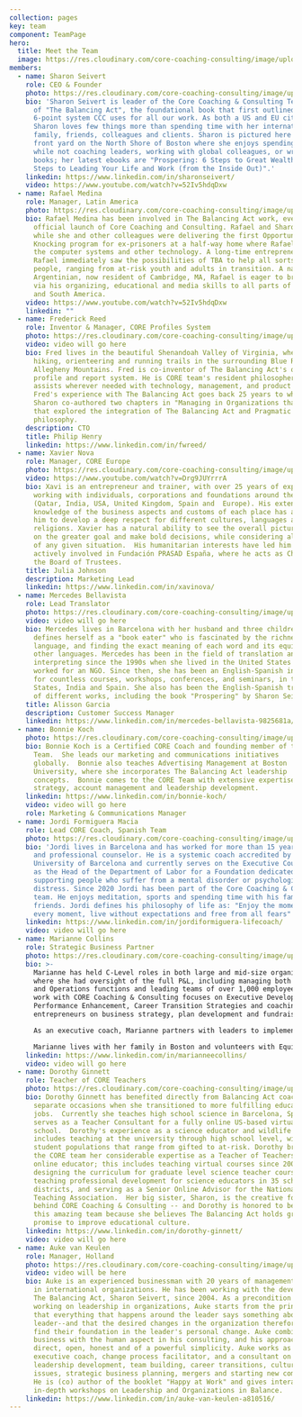 ```yaml
---
collection: pages
key: team
component: TeamPage
hero:
  title: Meet the Team
  image: https://res.cloudinary.com/core-coaching-consulting/image/upload/v1596493058/pexels-pixabay-161154_uftaqi.jpg
members:
  - name: Sharon Seivert
    role: CEO & Founder
    photo: https://res.cloudinary.com/core-coaching-consulting/image/upload/v1599227340/Sharon_for_website_cropped3_dgcvwi.jpg
    bio: 'Sharon Seivert is leader of the Core Coaching & Consulting Team and author
      of "The Balancing Act", the foundational book that first outlined the
      6-point system CCC uses for all our work. As both a US and EU citizen,
      Sharon loves few things more than spending time with her international
      family, friends, colleagues and clients. Sharon is pictured here in her
      front yard on the North Shore of Boston where she enjoys spending her time
      while not coaching leaders, working with global colleagues, or writing new
      books; her latest ebooks are "Prospering: 6 Steps to Great Wealth" and  "6
      Steps to Leading Your Life and Work (from the Inside Out)".'
    linkedin: https://www.linkedin.com/in/sharonseivert/
    video: https://www.youtube.com/watch?v=52Iv5hdqDxw
  - name: Rafael Medina
    role: Manager, Latin America
    photo: https://res.cloudinary.com/core-coaching-consulting/image/upload/v1599228983/RafaCOREpic_cropped2_dtegib.jpg
    bio: Rafael Medina has been involved in The Balancing Act work, even before the
      official launch of Core Coaching and Consulting. Rafael and Sharon met
      while she and other colleagues were delivering the first Opportunity
      Knocking program for ex-prisoners at a half-way home where Rafael managed
      the computer systems and other technology. A long-time entrepreneur,
      Rafael immediately saw the possibilities of TBA to help all sorts of
      people, ranging from at-risk youth and adults in transition. A native
      Argentinian, now resident of Cambridge, MA, Rafael is eager to bring TBA
      via his organizing, educational and media skills to all parts of Central
      and South America.
    video: https://www.youtube.com/watch?v=52Iv5hdqDxw
    linkedin: ""
  - name: Frederick Reed
    role: Inventor & Manager, CORE Profiles System
    photo: https://res.cloudinary.com/core-coaching-consulting/image/upload/v1600615133/Fred_cropped_ka48fq.jpg
    video: video will go here
    bio: Fred lives in the beautiful Shenandoah Valley of Virginia, where he enjoys
      hiking, orienteering and running trails in the surrounding Blue Ridge and
      Allegheny Mountains. Fred is co-inventor of The Balancing Act's online
      profile and report system. He is CORE team's resident philosopher who also
      assists wherever needed with technology, management, and product design.
      Fred's experience with The Balancing Act goes back 25 years to when he and
      Sharon co-authored two chapters in "Managing in Organizations that Learn"
      that explored the integration of The Balancing Act and Pragmatic
      philosophy.
    description: CTO
    title: Philip Henry
    linkedin: https://www.linkedin.com/in/fwreed/
  - name: Xavier Nova
    role: Manager, CORE Europe
    photo: https://res.cloudinary.com/core-coaching-consulting/image/upload/v1600617682/Xavi_aeglpo.jpg
    video: https://www.youtube.com/watch?v=Drg9JUYrrrA
    bio: Xavi is an entrepreneur and trainer, with over 25 years of experience
      working with individuals, corporations and foundations around the world
      (Qatar, India, USA, United Kingdom, Spain and  Europe). His extensive
      knowledge of the business aspects and customs of each place has allowed
      him to develop a deep respect for different cultures, languages and
      religions. Xavier has a natural ability to see the overall picture, focus
      on the greater goal and make bold decisions, while considering all aspects
      of any given situation.  His humanitarian interests have led him to be
      actively involved in Fundación PRASAD España, where he acts as Chairman of
      the Board of Trustees.
    title: Julia Johnson
    description: Marketing Lead
    linkedin: https://www.linkedin.com/in/xavinova/
  - name: Mercedes Bellavista
    role: Lead Translator
    photo: https://res.cloudinary.com/core-coaching-consulting/image/upload/v1600618633/Mercedes2_xo5nss.jpg
    video: video will go here
    bio: Mercedes lives in Barcelona with her husband and three children. She
      defines herself as a "book eater" who is fascinated by the richness of
      language, and finding the exact meaning of each word and its equivalent in
      other languages. Mercedes has been in the field of translation and
      interpreting since the 1990s when she lived in the United States and
      worked for an NGO. Since then, she has been an English-Spanish interpreter
      for countless courses, workshops, conferences, and seminars, in the United
      States, India and Spain. She also has been the English-Spanish translator
      of different works, including the book "Prospering" by Sharon Seivert.
    title: Alisson Garcia
    description: Customer Success Manager
    linkedin: https://www.linkedin.com/in/mercedes-bellavista-9825681a/
  - name: Bonnie Koch
    photo: https://res.cloudinary.com/core-coaching-consulting/image/upload/v1600733167/CCC_Bonnie_cropped_mdqzsh.jpg
    bio: Bonnie Koch is a Certified CORE Coach and founding member of the CORE
      Team.  She leads our marketing and communications initiatives
      globally.  Bonnie also teaches Advertising Management at Boston
      University, where she incorporates The Balancing Act leadership
      concepts.  Bonnie comes to the CORE Team with extensive expertise in brand
      strategy, account management and leadership development.
    linkedin: https://www.linkedin.com/in/bonnie-koch/
    video: video will go here
    role: Marketing & Communications Manager
  - name: Jordi Formiguera Macia
    role: Lead CORE Coach, Spanish Team
    photo: https://res.cloudinary.com/core-coaching-consulting/image/upload/v1600730640/Jordi_Formiguera_photo_1_ovy0xl.jpg
    bio: 'Jordi lives in Barcelona and has worked for more than 15 years as a career
      and professional counselor. He is a systemic coach accredited by the
      University of Barcelona and currently serves on the Executive Council and
      as the Head of the Department of Labor for a Foundation dedicated to
      supporting people who suffer from a mental disorder or psychological
      distress. Since 2020 Jordi has been part of the Core Coaching & Consulting
      team. He enjoys meditation, sports and spending time with his family and
      friends. Jordi defines his philosophy of life as: "Enjoy the moment, savor
      every moment, live without expectations and free from all fears"  '
    linkedin: https://www.linkedin.com/in/jordiformiguera-lifecoach/
    video: video will go here
  - name: Marianne Collins
    role: Strategic Business Partner
    photo: https://res.cloudinary.com/core-coaching-consulting/image/upload/v1601145382/Marianne_for_CCC_dffzeh.jpg
    bio: >-
      Marianne has held C-Level roles in both large and mid-size organizations
      where she had oversight of the full P&L, including managing both Revenue
      and Operations functions and leading teams of over 1,000 employees. Her
      work with CORE Coaching & Consulting focuses on Executive Development,
      Performance Enhancement, Career Transition Strategies and coaching
      entrepreneurs on business strategy, plan development and fundraising.

      As an executive coach, Marianne partners with leaders to implement plans that enhance individual performance, drive team results, improve internal communications and accelerate profit growth strategies.  She currently serves on both for-profit and non-profit Boards of Directors.

      Marianne lives with her family in Boston and volunteers with Equine Therapeutic Riding Programs, which supports the development of at-risk children and young adults.
    linkedin: https://www.linkedin.com/in/marianneecollins/
    video: video will go here
  - name: Dorothy Ginnett
    role: Teacher of CORE Teachers
    photo: https://res.cloudinary.com/core-coaching-consulting/image/upload/v1601304340/CCC_Dorothy_qgw5r8.jpg
    bio: Dorothy Ginnett has benefited directly from Balancing Act coaching on two
      separate occasions when she transitioned to more fulfilling educational
      jobs.  Currently she teaches high school science in Barcelona, Spain and
      serves as a Teacher Consultant for a fully online US-based virtual
      school.  Dorothy's experience as a science educator and wildlife ecologist
      includes teaching at the university through high school level, with
      student populations that range from gifted to at-risk. Dorothy brings to
      the CORE team her considerable expertise as a Teacher of Teachers and an
      online educator; this includes teaching virtual courses since 2004,
      designing the curriculum for graduate level science teacher courses,
      teaching professional development for science educators in 35 school
      districts, and serving as a Senior Online Advisor for the National Science
      Teaching Association.  Her big sister, Sharon, is the creative force
      behind CORE Coaching & Consulting -- and Dorothy is honored to be part of
      this amazing team because she believes The Balancing Act holds great
      promise to improve educational culture.
    linkedin: https://www.linkedin.com/in/dorothy-ginnett/
    video: video will go here
  - name: Auke van Keulen
    role: Manager, Holland
    photo: https://res.cloudinary.com/core-coaching-consulting/image/upload/v1601302983/CCC_Auke_zrnfqf.png
    video: video will be here
    bio: Auke is an experienced businessman with 20 years of management experience
      in international organizations. He has been working with the developer of
      The Balancing Act, Sharon Seivert, since 2004. As a precondition for
      working on leadership in organizations, Auke starts from the principle
      that everything that happens around the leader says something about the
      leader--and that the desired changes in the organization therefore always
      find their foundation in the leader's personal change. Auke combines
      business with the human aspect in his consulting, and his approach is
      direct, open, honest and of a powerful simplicity. Auke works as an
      executive coach, change process facilitator, and a consultant on
      leadership development, team building, career transitions, cultural
      issues, strategic business planning, mergers and starting new companies.
      He is (co) author of the booklet "Happy at Work" and gives interactive,
      in-depth workshops on Leadership and Organizations in Balance.
    linkedin: https://www.linkedin.com/in/auke-van-keulen-a810516/
---
```

